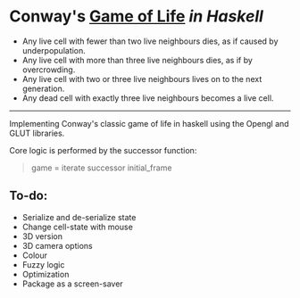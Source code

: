 # Conway's [Game of Life](http://en.wikipedia.org/wiki/Conway's_Game_of_Life) _in Haskell_

* Any live cell with fewer than two live neighbours dies, as if caused by underpopulation.
* Any live cell with more than three live neighbours dies, as if by overcrowding.
* Any live cell with two or three live neighbours lives on to the next generation.
* Any dead cell with exactly three live neighbours becomes a live cell.

***

Implementing Conway's classic game of life in haskell using the Opengl and GLUT libraries.

Core logic is performed by the successor function:

> game = iterate successor initial_frame

## To-do:

* Serialize and de-serialize state
* Change cell-state with mouse
* 3D version
* 3D camera options
* Colour
* Fuzzy logic
* Optimization
* Package as a screen-saver
